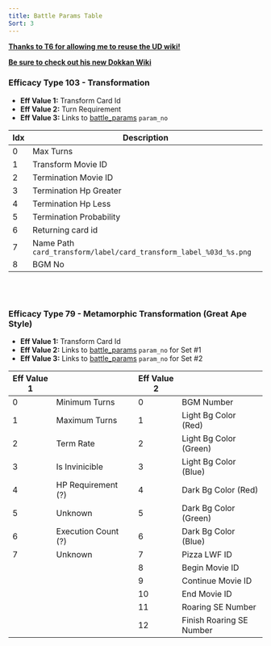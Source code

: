 ```yaml
---
title: Battle Params Table
Sort: 3
---
```

[**Thanks to T6 for allowing me to reuse the UD wiki!**](https://twitter.com/ThievingSix) 

[**Be sure to check out his new Dokkan Wiki**](https://dokkan.wiki/)
### Efficacy Type 103 - Transformation

* **Eff Value 1:** Transform Card Id
* **Eff Value 2:** Turn Requirement
* **Eff Value 3:** Links to [battle_params](/information/database-breakdown#battle_params) `param_no`


| Idx 	| Description                     	|
|-----	|---------------------------------	|
| 0   	| Max Turns                       	|
| 1   	| Transform Movie ID              	|
| 2   	| Termination Movie ID            	|
| 3   	| Termination Hp Greater          	|
| 4   	| Termination Hp Less             	|
| 5   	| Termination Probability         	|
| 6   	| Returning card id               	|
| 7   	| Name Path `card_transform/label/card_transform_label_%03d_%s.png`                      	| 
| 8  	| BGM No                          	|

<br /><br />

### Efficacy Type 79 - Metamorphic Transformation (Great Ape Style)

* **Eff Value 1:** Transform Card Id
* **Eff Value 2:** Links to [battle_params](/wiki/information/database-breakdown#battle_params) `param_no` for Set #1
* **Eff Value 3:** Links to [battle_params](/wiki/information/database-breakdown#battle_params) `param_no` for Set #2

| Eff Value 1 	|                     	|   	| Eff Value 2 	|                          	|
|-------------	|---------------------	|---	|-------------	|--------------------------	|
| 0           	| Minimum Turns       	|   	| 0           	| BGM Number               	|
| 1           	| Maximum Turns       	|   	| 1           	| Light Bg Color (Red)     	|
| 2           	| Term Rate           	|   	| 2           	| Light Bg Color (Green)   	|
| 3           	| Is Invinicible      	|   	| 3           	| Light Bg Color (Blue)    	|
| 4           	| HP Requirement (?)  	|   	| 4           	| Dark Bg Color (Red)      	|
| 5           	| Unknown             	|   	| 5           	| Dark Bg Color (Green)    	|
| 6           	| Execution Count (?) 	|   	| 6           	| Dark Bg Color (Blue)     	|
| 7           	| Unknown             	|   	| 7           	| Pizza LWF ID             	|
|             	|                     	|   	| 8           	| Begin Movie ID           	|
|             	|                     	|   	| 9           	| Continue Movie ID        	|
|             	|                     	|   	| 10          	| End Movie ID             	|
|             	|                     	|   	| 11          	| Roaring SE Number        	|
|             	|                     	|   	| 12          	| Finish Roaring SE Number 	|